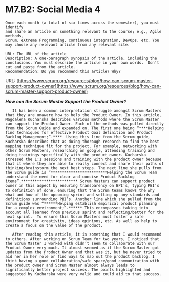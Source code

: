 # M7.B2: Social Media 4

```
Once each month (a total of six times across the semester), you must identify
and share an article on something relevant to the course; e.g., Agile methods,
Scrum, eXtreme Programming, continuous integration, DevOps, etc. You may choose any relevant article from any relevant site.

URL: The URL of the article
Description: A one-paragraph synopsis of the article, including the conclusions. You must describe the article in your own words.  Don't cut and paste from the article.
Recommendation: Do you recommend this article? Why?
```

URL: [https://www.scrum.org/resources/blog/how-can-scrum-master-support-product-owner](https://www.scrum.org/resources/blog/how-can-scrum-master-support-product-owner)

***How can the Scrum Master Support the Product Owner?***

       It has been a common interpretation struggle amongst Scrum Masters that they are unaware how to help the Product Owner. In this article, Magdalena Kucharska describes various methods where the Scrum Master can support the Product Owner. Each of the methods was pulled directly from the Scrum Guide and expanded on. The first one being “****Helping find techniques for effective Product Goal definition and Product Backlog Management;”.****  Using this line from the Scrum guide, Kucharska describes that as doing thorough research to find the best mapping technique fit for the project. For example, networking with other Scrum Masters, researching on google, attending training and doing trainings specifically with the product owner. Kucharska stressed the 1:1 sessions and training with the product owner because that it where they are able to really connect and share their paths of thinking/brainstorm the next best steps. The next line she pulls from the Scrum guide is “*************************Helping the Scrum Team understand the need for clear and concise Product Backlog items”.************************* Scrum Masters can support product owner in this aspect by ensuring transparency on BPI’s, typing PBI’s to definition of done, ensuring that the Scrum teams knows the why what and how of the upcoming sprint and setting up any standards and definitions surrounding PBI’s. Another line which she pulled from the Scrum guide was “******Helping establish empirical product planning for a complex environment;”.****** This encompasses taking into account all learned from previous sprint and reflecting/better for the next sprint.  To ensure this Scrum Masters must foster a safe environment for creativity, ideas opinions, etc. As well as help to create a focus on the value of the product.

       After reading this article, it is something that I would recommend to others. After working on Scrum Team for two years, I noticed that the Scrum Master I worked with didn’t seem to collaborate with our Product Owner very much. It almost seemed as if the Scrum Master got updates from the Product Owner and that was it, but he never tried to aid her in her role or find ways to map out the product backlog. I think having a good collaboration/safe space/good communication with the product owner and Scrum Master almost always leads to significantly better project success. The points highlighted and suggested by Kucharska were very valid and could aid to that success.